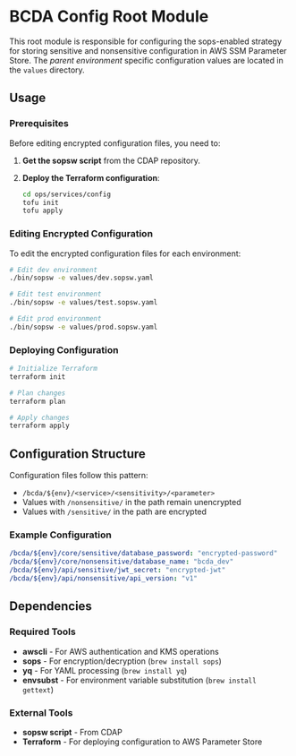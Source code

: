 # BCDA Config Root Module

This root module is responsible for configuring the sops-enabled strategy for storing sensitive and nonsensitive configuration in AWS SSM Parameter Store.
The _parent environment_ specific configuration values are located in the `values` directory.

## Usage

### Prerequisites

Before editing encrypted configuration files, you need to:

1. **Get the sopsw script** from the CDAP repository.

2. **Deploy the Terraform configuration**:
   ```bash
   cd ops/services/config
   tofu init
   tofu apply
   ```

### Editing Encrypted Configuration

To edit the encrypted configuration files for each environment:

```bash
# Edit dev environment
./bin/sopsw -e values/dev.sopsw.yaml

# Edit test environment
./bin/sopsw -e values/test.sopsw.yaml

# Edit prod environment
./bin/sopsw -e values/prod.sopsw.yaml
```

### Deploying Configuration

```bash
# Initialize Terraform
terraform init

# Plan changes
terraform plan

# Apply changes
terraform apply
```

## Configuration Structure

Configuration files follow this pattern:
- `/bcda/${env}/<service>/<sensitivity>/<parameter>`
- Values with `/nonsensitive/` in the path remain unencrypted
- Values with `/sensitive/` in the path are encrypted

### Example Configuration

```yaml
/bcda/${env}/core/sensitive/database_password: "encrypted-password"
/bcda/${env}/core/nonsensitive/database_name: "bcda_dev"
/bcda/${env}/api/sensitive/jwt_secret: "encrypted-jwt"
/bcda/${env}/api/nonsensitive/api_version: "v1"
```

## Dependencies

### Required Tools
- **awscli** - For AWS authentication and KMS operations
- **sops** - For encryption/decryption (`brew install sops`)
- **yq** - For YAML processing (`brew install yq`)
- **envsubst** - For environment variable substitution (`brew install gettext`)

### External Tools
- **sopsw script** - From CDAP
- **Terraform** - For deploying configuration to AWS Parameter Store

